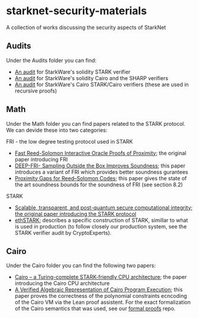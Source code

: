 # starknet-security-materials

A collection of works discussing the security aspects of StarkNet

## Audits

Under the Audits folder you can find:

* [An audit](./Audits/EVM_STARK_Verifier_v4.0_Audit_Report.pdf) for StarkWare's solidity STARK verifier
* [An audit](./Audits/Cairo%20&%20SHARP%20Verifiers.pdf) for StarkWare's solidity Cairo and the SHARP verifiers
* [An audit](./Audits/STARK_Cairo%20Verifiers%20(in%20Cairo)%20Audit%20Report.pdf) for StarkWare's Cairo STARK/Cairo verifiers (these are used in recursive proofs)

## Math

Under the Math folder you can find papers related to the STARK protocol. We can devide these into two categories:

FRI - the low degree testing protocol used in STARK
* [Fast Reed-Solomon Interactive Oracle Proofs of Proximity](./Math/FRI/Fast%20Reed-Solomon%20Interactive%20Oracle%20Proofs%20of%20Proximity.pdf); the original paper introducing FRI
* [DEEP-FRI- Sampling Outside the Box Improves Soundness](./Math/FRI/DEEP-FRI-%20Sampling%20Outside%20the%20Box%20Improves%20Soundness.pdf); this paper introduces a variant of FRI which provides better soundness gurantees
* [Proximity Gaps for Reed–Solomon Codes](./Math/FRI/Proximity%20Gaps%20for%20Reed–Solomon%20Codes.pdf); this paper gives the state of the art soundness bounds for the soundness of FRI (see section 8.2)

STARK
* [Scalable, transparent, and post-quantum secure computational integrity; the original paper introducing the STARK protocol](./Math/STARK/Scalable%2C%20transparent%2C%20and%20post-quantum%20secure%20computational%20integrity.pdf)
* [ethSTARK](./Math/STARK/ethSTARK.pdf); describes a specific construction of STARK, simillar to what is used in production (to follow closely our production system, see the STARK verifier audit by CryptoExperts).

## Cairo

Under the Cairo folder you can find the following two papers:

* [Cairo – a Turing-complete STARK-friendly CPU architecture](./Cairo/Cairo%20–%20a%20Turing-complete%20STARK-friendly%20CPU%20architecture.pdf); the paper introducing the Cairo CPU architecture
* [A Verified Algebraic Representation of Cairo Program Execution](./Cairo/A%20Verified%20Algebraic%20Representation%20of%20Cairo%20Program%20Execution.pdf); this paper proves the correctness of the polynomial constraints ecncoding of the Cairo VM via the Lean proof assistent. For the exact formalization of the Cairo semantics that was used, see our [formal proofs](https://github.com/starkware-libs/formal-proofs) repo.
